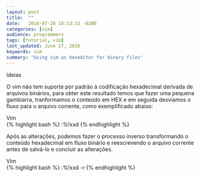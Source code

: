 ```yaml
---
layout: post
title:  ""
date:   2016-07-28 18:13:12 -0200
categories: [vim]
audience: programmers
tags: [tutorial, vim]
last_updated: June 27, 2016
keywords: vim
summary: "Using vim as hexeditor for binary files"
---
```


<div class="summary">Ideias</div>

O vim não tem suporte por padrão à codificação hexadecimal derivada de arquivos binários, para obter este resultado temos que fazer uma pequena gambiarra, tranformamos o conteúdo em HEX e em seguida desviamos o fluxo para o arquivo corrente, como exemplificado abaixo:


<div class="bash">Vim</div>
{% highlight bash %}
:%!xxd
{% endhighlight %}

Após as alterações, podemos fazer o processo inverso transformando o conteúdo hexadecimal em fluxo binário e reescrevendo o arquivo corrente antes de salvá-lo e concluir as alterações.

<div class="bash">Vim</div>
{% highlight bash %}
:%!xxd -r
{% endhighlight %}


